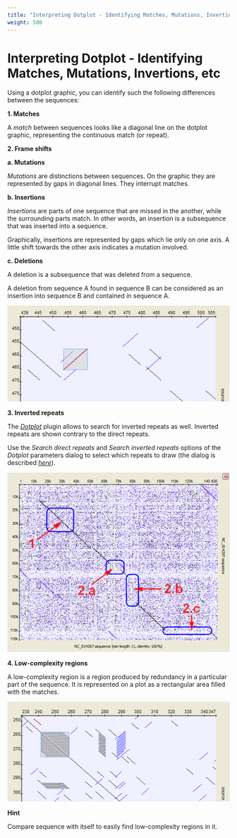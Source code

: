 ```yaml
---
title: "Interpreting Dotplot - Identifying Matches, Mutations, Invertions, etc"
weight: 500
---
```



# Interpreting Dotplot - Identifying Matches, Mutations, Invertions, etc

Using a dotplot graphic, you can identify such the following differences between the sequences:

**1\. Matches**

A _match_ between sequences looks like a diagonal line on the dotplot graphic, representing the continuous match (or repeat).

**2\. Frame shifts**

**a. Mutations**

_Mutations_ are distinctions between sequences. On the graphic they are represented by gaps in diagonal lines. They interrupt matches.

**b. Insertions**

_Insertions_ are parts of one sequence that are missed in the another, while the surrounding parts match. In other words, an insertion is a subsequence that was inserted into a sequence.

Graphically, insertions are represented by gaps which lie only on one axis. A little shift towards the other axis indicates a mutation involved.

**c. Deletions**

A deletion is a subsequence that was deleted from a sequence.

A deletion from sequence A found in sequence B can be considered as an insertion into sequence B and contained in sequence A.


![](/images/65929597/65929598.png)

**3\. Inverted repeats**

The [_Dotplot_](dotplot.md) plugin allows to search for inverted repeats as well. Inverted repeats are shown contrary to the direct repeats.

Use the _Search direct repeats_ and _Search inverted repeats_ options of the _Dotplot_ parameters dialog to select which repeats to draw (the dialog is described [_here_](http://ugene.unipro.ru/documentation/manual/sequence_view_extensions/dotplot/create_a_dotplot.html#create-a-dotplot)).


![](/images/65929597/65929599.png)

**4\. Low-complexity regions**

A low-complexity region is a region produced by redundancy in a particular part of the sequence. It is represented on a plot as a rectangular area filled with the matches.


![](/images/65929597/65929600.png)

**Hint**

Compare sequence with itself to easily find low-complexity regions in it.

